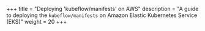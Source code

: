 +++
title = "Deploying 'kubeflow/manifests' on AWS"
description = "A guide to deploying the `kubeflow/manifests` on Amazon Elastic Kubernetes Service (EKS)"
weight = 20
+++
